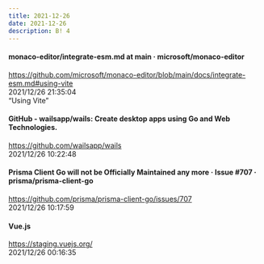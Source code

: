 ```yaml
---
title: 2021-12-26
date: 2021-12-26
description: B! 4
---
```


#### monaco-editor/integrate-esm.md at main · microsoft/monaco-editor
https://github.com/microsoft/monaco-editor/blob/main/docs/integrate-esm.md#using-vite<br>
2021/12/26 21:35:04<br>
“Using Vite”


#### GitHub - wailsapp/wails: Create desktop apps using Go and Web Technologies.
https://github.com/wailsapp/wails<br>
2021/12/26 10:22:48<br>


#### Prisma Client Go will not be Officially Maintained any more · Issue #707 · prisma/prisma-client-go
https://github.com/prisma/prisma-client-go/issues/707<br>
2021/12/26 10:17:59<br>


#### Vue.js
https://staging.vuejs.org/<br>
2021/12/26 00:16:35<br>


